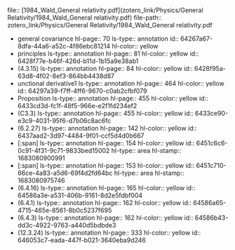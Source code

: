 file:: [1984_Wald_General relativity.pdf](zotero_link/Physics/General Relativity/1984_Wald_General relativity.pdf)
file-path:: zotero_link/Physics/General Relativity/1984_Wald_General relativity.pdf

- general covariance
  hl-page:: 70
  ls-type:: annotation
  id:: 64267a67-8dfa-44a6-a52c-4f86ebc81214
  hl-color:: yellow
- principles
  ls-type:: annotation
  hl-page:: 81
  hl-color:: yellow
  id:: 6428f77e-b46f-426d-b11d-1b15a9e38ab1
- (4.3.15)
  ls-type:: annotation
  hl-page:: 84
  hl-color:: yellow
  id:: 6428f95a-63d8-4f02-8ef3-864bb4438d87
- unctional derivative1
  ls-type:: annotation
  hl-page:: 464
  hl-color:: yellow
  id:: 64297a39-f7ff-4ff6-9670-c0ab2cfbf079
- Proposition
  ls-type:: annotation
  hl-page:: 455
  hl-color:: yellow
  id:: 6433cd3d-fc1f-48f5-966e-e2f1fd234ef2
- (C3.3)
  ls-type:: annotation
  hl-page:: 455
  hl-color:: yellow
  id:: 6433ce90-e3c9-4031-95f6-d7b06c8ac6fc
- (6.2.27)
  ls-type:: annotation
  hl-page:: 142
  hl-color:: yellow
  id:: 6437aad2-3d97-4484-9f01-ccf5d4d0b667
- [:span]
  ls-type:: annotation
  hl-page:: 154
  hl-color:: yellow
  id:: 6451c6c6-0c91-4f31-9c71-9833bed15002
  hl-type:: area
  hl-stamp:: 1683080900991
- [:span]
  ls-type:: annotation
  hl-page:: 153
  hl-color:: yellow
  id:: 6451c710-66ce-4a83-a5d6-69f4d2fd64bc
  hl-type:: area
  hl-stamp:: 1683080975746
- (6.4.16)
  ls-type:: annotation
  hl-page:: 165
  hl-color:: yellow
  id:: 64586a3e-a531-406b-9161-8d2e5fdbf004
- (6.4.1)
  ls-type:: annotation
  hl-page:: 162
  hl-color:: yellow
  id:: 64586a65-4715-465e-8561-8b0c5237f695
- (6.4.3)
  ls-type:: annotation
  hl-page:: 162
  hl-color:: yellow
  id:: 64586b43-dd3c-4922-9763-a440d5bdbde3
- (12.3.24)
  ls-type:: annotation
  hl-page:: 333
  hl-color:: yellow
  id:: 646053c7-eada-447f-b021-3640eba9d246